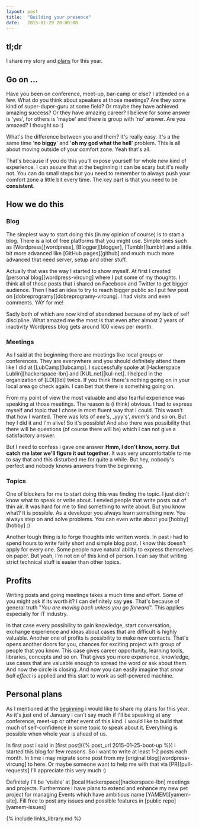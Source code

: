 ```yaml
---
layout: post
title:  "Building your presence"
date:   2015-01-29 20:00:00
---
```


tl;dr
---

I share my story and [plans](#personal-plans) for this year.

Go on ...
---

Have you been on conference, meet-up, bar-camp or else? I attended on a few. What do you think about speakers at those meetings? Are they some kind of super-duper-guru at some field? Or maybe they have achieved amazing success? Or they have amazing career? I believe for some answer is 'yes', for others is 'maybe' and there is group with 'no' answer. Are you amazed? I thought so :)

What's the difference between you and them? It's really easy. It's a the same time '**no biggy**' and '**oh my god what the hell**' problem. This is all about moving outside of your comfort zone. Yeah that's all.

That's because if you do this you'll expose yourself for whole new kind of experience. I can assure that at the beginning it can be scary but it's really not. You can do small steps but you need to remember to always push your comfort zone a little bit every time. The key part is that you need to be **consistent**.

## How we do this

### Blog

The simplest way to start doing this (in my opinion of course) is to start a blog. There is a lot of free platforms that you might use. Simple ones such as [Wordpress][wordpress], [Blogger][blogger], [Tumblr][tumblr] and a little bit more advanced like [GitHub pages][github] and much much more advanced that need server, setup and other stuff.

Actually that was the way I started to show myself. At first I created [personal blog][wordpress-vircung] where I put some of my thoughts. I think all of those posts that i shared on Facebook and Twitter to get bigger audience. Then I had an idea to try to reach bigger public so I put few post on [dobreprogramy][dobreprogramy-vircung]. I had visits and even comments. YAY for me!

Sadly both of which are now kind of abandoned because of my lack of self discipline. What amazed me the most is that even after almost 2 years of inactivity Wordpress blog gets around 100 views per month.

### Meetings

As I said at the beginning there are meetings like local groups or conferences. They are everywhere and you should definitely attend them like I did at [LubCamp][lubcamp]. I successfully spoke at [Hackerspace Lublin][hackerspace-lbn] and [KUL.net][kul-net]. I helped in the organization of [LDI][ldi] twice. If you think there's nothing going on in your local area go check again. I can bet that there is something going on.

From my point of view the most valuable and also fearful experience was speaking at those meetings. The reason is (i think) obvious. I had to express myself and topic that I chose in most fluent way that I could. This wasn't that how I wanted. There was lots of _eee's_, _yyy's', _mmm's_ and so on. But hey I did it and I'm alive! So it's possible! And also there was possibility that there will be questions (of course there will be) which I can not give a satisfactory answer.

But I need to confess i gave one answer **Hmm, I don't know, sorry. But catch me later we'll figure it out together**. It was very uncomfortable to me to say that and this disturbed me for quite a while. But hey, nobody's perfect and nobody knows answers from the beginning.

### Topics ###

One of blockers for me to start doing this was finding the topic. I just didn't know what to speak or write about. I envied people that write posts out of thin air. It was hard for me to find something to write about. But you know what? It is possible. As a developer you always learn something new. You always step on and solve problems. You can even write about you [hobby][hobby] :)

Another tough thing is to forge thoughts into written words. In past i had to spend hours to write fairly short and simple blog post. I know this doesn't apply for every one. Some people nave natural ability to express themselves on paper. But yeah, I'm not on of this kind of person. I can say that writing strict technical stuff is easier than other topics.

## Profits

Writing posts and going meetings takes a much time and effort. Some of you might ask if its worth it? I can definitely say **yes**. That's because of general truth "_You are moving back unless you go forward_". This applies especially for IT industry.

In that case every possibility to gain knowledge, start conversation, exchange experience and ideas about cases that are difficult is highly valuable. Another one of profits is possibility to make new contacts. That's opens another doors for you, chances for exciting project with group of people that you know. This case gives career opportunity, learning tools, libraries, concepts and so on. That gives you more experience, knowledge, use cases that are valuable enough to spread the word or ask about them. And now the circle is closing. And now you can easily imagine that _snow ball effect_ is applied and this start to work as self-powered machine.

## Personal plans

As I mentioned at the [beginning](#tldr) i would like to share my plans for this year. As it's just end of January i can't say much if I'll be speaking at any conference, meet-up or other event of this kind. I would like to build that much of self-confidence in some topic to speak about it. Everything is possible when whole year is ahead of us.

In first post i said in [first post]({% post_url 2015-01-25-boot-up %}) i started this blog for few reasons. So i want to write at least 1-2 posts each month. In time i may migrate some post from my [original blog][wordpress-vircung] to here. Or maybe someone want to help me with that via [PR][pull-requests] I'll appreciate this very much :)

Definitely I'll be 'visible' at [local Hackerspace][hackerspace-lbn] meetings and projects. Furthermore i have plans to extend and enhance my new pet project for managing Events which have ambitious name [YAMEM][yamem-site]. Fill free to post any issues and possible features in [public repo][yamem-issues]

{% include links_library.md %}
